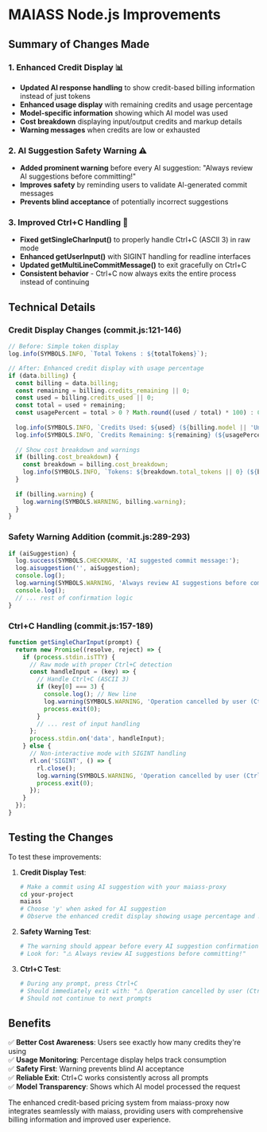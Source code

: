 # MAIASS Node.js Improvements

## Summary of Changes Made

### 1. Enhanced Credit Display 📊
- **Updated AI response handling** to show credit-based billing information instead of just tokens
- **Enhanced usage display** with remaining credits and usage percentage
- **Model-specific information** showing which AI model was used
- **Cost breakdown** displaying input/output credits and markup details
- **Warning messages** when credits are low or exhausted

### 2. AI Suggestion Safety Warning ⚠️
- **Added prominent warning** before every AI suggestion: "Always review AI suggestions before committing!"
- **Improves safety** by reminding users to validate AI-generated commit messages
- **Prevents blind acceptance** of potentially incorrect suggestions

### 3. Improved Ctrl+C Handling 🛑
- **Fixed getSingleCharInput()** to properly handle Ctrl+C (ASCII 3) in raw mode
- **Enhanced getUserInput()** with SIGINT handling for readline interfaces  
- **Updated getMultiLineCommitMessage()** to exit gracefully on Ctrl+C
- **Consistent behavior** - Ctrl+C now always exits the entire process instead of continuing

## Technical Details

### Credit Display Changes (commit.js:121-146)
```javascript
// Before: Simple token display
log.info(SYMBOLS.INFO, `Total Tokens : ${totalTokens}`);

// After: Enhanced credit display with usage percentage
if (data.billing) {
  const billing = data.billing;
  const remaining = billing.credits_remaining || 0;
  const used = billing.credits_used || 0;
  const total = used + remaining;
  const usagePercent = total > 0 ? Math.round((used / total) * 100) : 0;
  
  log.info(SYMBOLS.INFO, `Credits Used: ${used} (${billing.model || 'Unknown Model'})`);
  log.info(SYMBOLS.INFO, `Credits Remaining: ${remaining} (${usagePercent}% used)`);
  
  // Show cost breakdown and warnings
  if (billing.cost_breakdown) {
    const breakdown = billing.cost_breakdown;
    log.info(SYMBOLS.INFO, `Tokens: ${breakdown.total_tokens || 0} (${breakdown.prompt_tokens || 0} + ${breakdown.completion_tokens || 0})`);
  }
  
  if (billing.warning) {
    log.warning(SYMBOLS.WARNING, billing.warning);
  }
}
```

### Safety Warning Addition (commit.js:289-293)
```javascript
if (aiSuggestion) {
  log.success(SYMBOLS.CHECKMARK, 'AI suggested commit message:');
  log.aisuggestion('', aiSuggestion);
  console.log();
  log.warning(SYMBOLS.WARNING, 'Always review AI suggestions before committing!');
  console.log();
  // ... rest of confirmation logic
}
```

### Ctrl+C Handling (commit.js:157-189)
```javascript
function getSingleCharInput(prompt) {
  return new Promise((resolve, reject) => {
    if (process.stdin.isTTY) {
      // Raw mode with proper Ctrl+C detection
      const handleInput = (key) => {
        // Handle Ctrl+C (ASCII 3)
        if (key[0] === 3) {
          console.log(); // New line
          log.warning(SYMBOLS.WARNING, 'Operation cancelled by user (Ctrl+C)');
          process.exit(0);
        }
        // ... rest of input handling
      };
      process.stdin.on('data', handleInput);
    } else {
      // Non-interactive mode with SIGINT handling
      rl.on('SIGINT', () => {
        rl.close();
        log.warning(SYMBOLS.WARNING, 'Operation cancelled by user (Ctrl+C)');
        process.exit(0);
      });
    }
  });
}
```

## Testing the Changes

To test these improvements:

1. **Credit Display Test**:
   ```bash
   # Make a commit using AI suggestion with your maiass-proxy
   cd your-project
   maiass
   # Choose 'y' when asked for AI suggestion
   # Observe the enhanced credit display showing usage percentage and model info
   ```

2. **Safety Warning Test**:
   ```bash
   # The warning should appear before every AI suggestion confirmation
   # Look for: "⚠️ Always review AI suggestions before committing!"
   ```

3. **Ctrl+C Test**:
   ```bash
   # During any prompt, press Ctrl+C
   # Should immediately exit with: "⚠️ Operation cancelled by user (Ctrl+C)"
   # Should not continue to next prompts
   ```

## Benefits

✅ **Better Cost Awareness**: Users see exactly how many credits they're using  
✅ **Usage Monitoring**: Percentage display helps track consumption  
✅ **Safety First**: Warning prevents blind AI acceptance  
✅ **Reliable Exit**: Ctrl+C works consistently across all prompts  
✅ **Model Transparency**: Shows which AI model processed the request

The enhanced credit-based pricing system from maiass-proxy now integrates seamlessly with maiass, providing users with comprehensive billing information and improved user experience.
